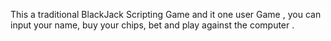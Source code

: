 This a traditional BlackJack   Scripting Game and it one user Game , you can input your name, buy your chips, bet and play against the computer . 

